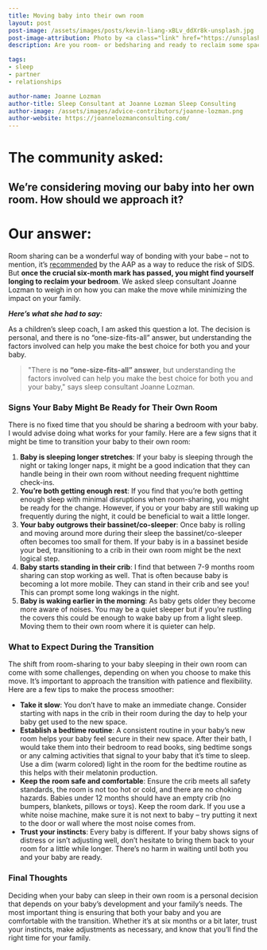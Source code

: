 ```yaml
---
title: Moving baby into their own room
layout: post
post-image: /assets/images/posts/kevin-liang-xBLv_ddXr8k-unsplash.jpg
post-image-attribution: Photo by <a class="link" href="https://unsplash.com/@liangkevin?utm_content=creditCopyText&utm_medium=referral&utm_source=unsplash" target="_blank" rel="noopener noreferrer nofollow"><span>kevin liang</span></a> on <a class="link" href="https://unsplash.com/photos/woman-and-baby-lying-on-bed-xBLv_ddXr8k?utm_content=creditCopyText&utm_medium=referral&utm_source=unsplash" target="_blank" rel="noopener noreferrer nofollow"><span>Unsplash</span></a>
description: Are you room- or bedsharing and ready to reclaim some space? Sleep consultant Joanne Lozman covers signs and an action plan for moving your baby into their own room.

tags:
- sleep
- partner
- relationships

author-name: Joanne Lozman
author-title: Sleep Consultant at Joanne Lozman Sleep Consulting
author-image: /assets/images/advice-contributors/joanne-lozman.png
author-website: https://joannelozmanconsulting.com/
---
```


# The community asked:

## We’re considering moving our baby into her own room. How should we approach it?

# Our answer:

Room sharing can be a wonderful way of bonding with your babe – not to mention, it’s [recommended](https://publications.aap.org/pediatrics/article/150/1/e2022057990/188304/Sleep-Related-Infant-Deaths-Updated-2022) by the AAP as a way to reduce the risk of SIDS. But **once the crucial six-month mark has passed, you might find yourself longing to reclaim your bedroom**. We asked sleep consultant Joanne Lozman to weigh in on how you can make the move while minimizing the impact on your family.

***Here’s what she had to say:***

As a children’s sleep coach, I am asked this question a lot. The decision is personal, and there is no “one-size-fits-all” answer, but understanding the factors involved can help you make the best choice for both you and your baby.

> "There is **no “one-size-fits-all” answer**, but understanding the factors involved can help you make the best choice for both you and your baby," says sleep consultant Joanne Lozman.

### Signs Your Baby Might Be Ready for Their Own Room

There is no fixed time that you should be sharing a bedroom with your baby. I would advise doing what works for your family. Here are a few signs that it might be time to transition your baby to their own room:

1. **Baby is sleeping longer stretches**: If your baby is sleeping through the night or taking longer naps, it might be a good indication that they can handle being in their own room without needing frequent nighttime check-ins.
2. **You’re both getting enough rest**: If you find that you’re both getting enough sleep with minimal disruptions when room-sharing, you might be ready for the change. However, if you or your baby are still waking up frequently during the night, it could be beneficial to wait a little longer.
3. **Your baby outgrows their bassinet/co-sleeper**: Once baby is rolling and moving around more during their sleep the bassinet/co-sleeper often becomes too small for them. If your baby is in a bassinet beside your bed, transitioning to a crib in their own room might be the next logical step.
4. **Baby starts standing in their crib**: I find that between 7-9 months room sharing can stop working as well. That is often because baby is becoming a lot more mobile. They can stand in their crib and see you! This can prompt some long wakings in the night.
5. **Baby is waking earlier in the morning**: As baby gets older they become more aware of noises. You may be a quiet sleeper but if you’re rustling the covers this could be enough to wake baby up from a light sleep. Moving them to their own room where it is quieter can help.

### What to Expect During the Transition

The shift from room-sharing to your baby sleeping in their own room can come with some challenges, depending on when you choose to make this move. It’s important to approach the transition with patience and flexibility. Here are a few tips to make the process smoother:

- **Take it slow**: You don’t have to make an immediate change. Consider starting with naps in the crib in their room during the day to help your baby get used to the new space.
- **Establish a bedtime routine**: A consistent routine in your baby’s new room helps your baby feel secure in their new space. After their bath, I would take them into their bedroom to read books, sing bedtime songs or any calming activities that signal to your baby that it’s time to sleep. Use a dim (warm colored) light in the room for the bedtime routine as this helps with their melatonin production.
- **Keep the room safe and comfortable**: Ensure the crib meets all safety standards, the room is not too hot or cold, and there are no choking hazards. Babies under 12 months should have an empty crib (no bumpers, blankets, pillows or toys). Keep the room dark. If you use a white noise machine, make sure it is not next to baby – try putting it next to the door or wall where the most noise comes from.
- **Trust your instincts**: Every baby is different. If your baby shows signs of distress or isn’t adjusting well, don’t hesitate to bring them back to your room for a little while longer. There’s no harm in waiting until both you and your baby are ready.

### Final Thoughts

Deciding when your baby can sleep in their own room is a personal decision that depends on your baby’s development and your family’s needs. The most important thing is ensuring that both your baby and you are comfortable with the transition. Whether it’s at six months or a bit later, trust your instincts, make adjustments as necessary, and know that you’ll find the right time for your family.